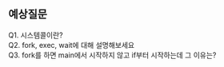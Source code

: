 ## 예상질문

Q1. 시스템콜이란?  
Q2. fork, exec, wait에 대해 설명해보세요  
Q3. fork를 하면 main에서 시작하지 않고 if부터 시작하는데 그 이유는?
